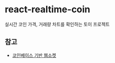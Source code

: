 # react-realtime-coin

실시간 코인 가격, 거래량 차트를 확인하는 토이 프로젝트

## 참고

- [코인베이스 기반 웹소켓](https://medium.com/@oxygenna/real-time-cryptocurrency-visualisations-using-react-websockets-and-chartjs-e4a76132a862)

